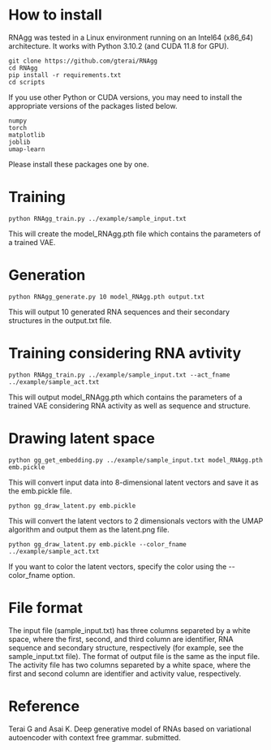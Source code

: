 # How to install
RNAgg was tested in a Linux environment running on an Intel64 (x86_64) architecture. It works with Python 3.10.2 (and CUDA 11.8 for GPU). 

```
git clone https://github.com/gterai/RNAgg
cd RNAgg
pip install -r requirements.txt
cd scripts
```

If you use other Python or CUDA versions, you may need to install the appropriate versions of the packages listed below.
```
numpy
torch
matplotlib
joblib
umap-learn
```
Please install these packages one by one.

# Training
```
python RNAgg_train.py ../example/sample_input.txt
```
This will create the model_RNAgg.pth file which contains the parameters of a trained VAE.

# Generation
```
python RNAgg_generate.py 10 model_RNAgg.pth output.txt
```
This will output 10 generated RNA sequences and their secondary structures in the output.txt file.

# Training considering RNA avtivity
```
python RNAgg_train.py ../example/sample_input.txt --act_fname ../example/sample_act.txt
```
This will output model_RNAgg.pth which contains the parameters of a trained VAE considering
RNA activity as well as sequence and structure.

# Drawing latent space
```
python gg_get_embedding.py ../example/sample_input.txt model_RNAgg.pth emb.pickle
```
This will convert input data into 8-dimensional latent vectors and save it as the emb.pickle file.

```
python gg_draw_latent.py emb.pickle
```
This will convert the latent vectors to 2 dimensionals vectors with the UMAP algorithm and output them as the latent.png file.

```
python gg_draw_latent.py emb.pickle --color_fname ../example/sample_act.txt
```
If you want to color the latent vectors, specify the color using the --color_fname option.

# File format
The input file (sample_input.txt) has three columns separeted by a white space, where the first, second, and third column are identifier, RNA sequence and secondary structure, respectively (for example, see the sample_input.txt file).
The format of output file is the same as the input file. The activity file has two columns separeted by a white space, where the first and second column are identifier and activity value, respectively.

# Reference
Terai G and Asai K. Deep generative model of RNAs based on variational autoencoder with context free grammar. submitted. 
